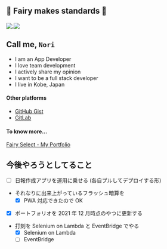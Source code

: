 :angel: Fairy makes standards :star2:
---

<a href="https://github.com/anuraghazra/github-readme-stats">
  <img align="center" src="https://github-readme-stats.vercel.app/api?username=noritakaizumi&count_private=true&show_icons=true&theme=vue-dark&line_height=40" />
</a>
<a href="https://github.com/anuraghazra/github-readme-stats">
  <img align="center" src="https://github-readme-stats.vercel.app/api/top-langs/?username=noritakaizumi&theme=vue-dark" />
</a>

## Call me, `Nori`

- I am an App Developer
- I love team development
- I actively share my opinion
- I want to be a full stack developer
- I live in Kobe, Japan

#### Other platforms

- [GitHub Gist](https://gist.github.com/noritakaIzumi)
- [GitLab](https://gitlab.com/noritakaIzumi)

#### To know more...

[Fairy Select - My Portfolio](https://portfolio.fairy-select.com/)

## 今後やろうとしてること

- [ ] 日報作成アプリを運用に乗せる (各自プルしてデプロイする形)
- それなりに出来上がっているフラッシュ暗算を
  - [x] PWA 対応できたので OK
- [x] ポートフォリオを 2021 年 12 月時点のやつに更新する
- 打刻を Selenium on Lambda と EventBridge でやる
  - [x] Selenium on Lambda
  - [ ] EventBridge
